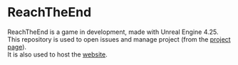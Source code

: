 # ReachTheEnd

ReachTheEnd is a game in development, made with Unreal Engine 4.25.  
This repository is used to open issues and manage project (from the [project page](https://github.com/Cu-chi/ReachTheEnd/projects)).  
It is also used to host the [website](https://cu-chi.github.io/ReachTheEnd/).
